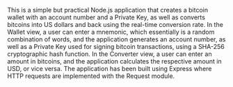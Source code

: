This is a simple but practical Node.js application that creates a bitcoin wallet with an account number and a Private Key, as well as converts bitcoins into US dollars and back using the real-time conversion rate. In the Wallet view, a user can enter a mnemonic, which essentially is a random combination of words, and the application generates an account number, as well as a Private Key used for signing bitcoin transactions, using a SHA-256 cryptographic hash function. In the Converter view, a user can enter an amount in bitcoins, and the application calculates the respective amount in USD, or vice versa. The application has been built using Express where HTTP requests are implemented with the Request module. 